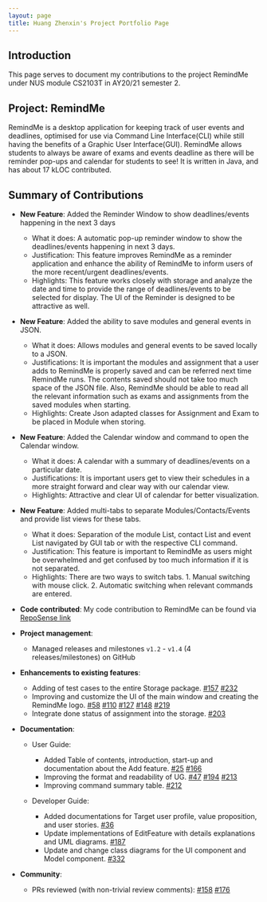 ```yaml
---
layout: page
title: Huang Zhenxin's Project Portfolio Page
---
```


## Introduction
This page serves to document my contributions to the project RemindMe under NUS module CS2103T in AY20/21 semester 2.

## Project: RemindMe

RemindMe is a desktop application for keeping track of user events and deadlines, optimised for use via Command Line 
Interface(CLI) while still having the benefits of a Graphic User Interface(GUI).
RemindMe allows students to always be aware of exams and events deadline as there will be reminder pop-ups and calendar
for students to see! 
It is written in Java, and has about 17 kLOC contributed.

## Summary of Contributions

* **New Feature**: Added the Reminder Window to show deadlines/events happening in the next 3 days
    * What it does: A automatic pop-up reminder window to show the deadlines/events happening in next 3 days.
    * Justification: This feature improves RemindMe as a reminder application and enhance the ability of RemindMe to inform users of the more recent/urgent deadlines/events.
    * Highlights: This feature works closely with storage and analyze the date and time to provide the range of deadlines/events to be selected for display. The UI of the Reminder is designed to be attractive as well.
    
* **New Feature**: Added the ability to save modules and general events in JSON.
    * What it does: Allows modules and general events to be saved locally to a JSON.
    * Justifications: It is important the modules and assignment that a user adds to RemindMe is properly saved and can be referred next time RemindMe runs. The contents saved should not take too much space of the JSON file. Also, RemindMe should be able to read all the relevant information such as exams and assignments from the saved modules when starting.
    * Highlights: Create Json adapted classes for Assignment and Exam to be placed in Module when storing.

* **New Feature**: Added the Calendar window and command to open the Calendar window.
    * What it does: A calendar with a summary of deadlines/events on a particular date.
    * Justifications: It is important users get to view their schedules in a more straight forward and clear way with our calendar view.
    * Highlights: Attractive and clear UI of calendar for better visualization. 
     
* **New Feature**: Added multi-tabs to separate Modules/Contacts/Events and provide list views for these tabs. 
    * What it does: Separation of the module List, contact List and event List navigated by GUI tab or with the respective CLI command.
    * Justification: This feature is important to RemindMe as users might be overwhelmed and get confused by too much information if it is not separated. 
    * Highlights: There are two ways to switch tabs. 1. Manual switching with mouse click. 2. Automatic switching when relevant commands are entered.

* **Code contributed**: My code contribution to RemindMe can be found via [RepoSense link](https://nus-cs2103-ay2021s2.github.io/tp-dashboard/?search=W15-1&sort=groupTitle&sortWithin=title&since=2021-02-19&timeframe=commit&mergegroup=&groupSelect=groupByRepos&breakdown=false&tabOpen=true&tabType=authorship&tabAuthor=Hzxin&tabRepo=AY2021S2-CS2103T-W15-1%2Ftp%5Bmaster%5D&authorshipIsMergeGroup=false&authorshipFileTypes=docs~functional-code~test-code~other&authorshipIsBinaryFileTypeChecked=false)

* **Project management**:
    * Managed releases and milestones `v1.2` - `v1.4` (4 releases/milestones) on GitHub

* **Enhancements to existing features**:
    * Adding of test cases to the entire Storage package. [\#157](https://github.com/AY2021S2-CS2103T-W15-1/tp/pull/157) [\#232](https://github.com/AY2021S2-CS2103T-W15-1/tp/pull/232)
    * Improving and customize the UI of the main window and creating the RemindMe logo. [\#58](https://github.com/AY2021S2-CS2103T-W15-1/tp/pull/58) [\#110](https://github.com/AY2021S2-CS2103T-W15-1/tp/pull/110) [\#127](https://github.com/AY2021S2-CS2103T-W15-1/tp/pull/127) [\#148](https://github.com/AY2021S2-CS2103T-W15-1/tp/pull/148) [\#219](https://github.com/AY2021S2-CS2103T-W15-1/tp/pull/219) 
    * Integrate done status of assignment into the storage. [\#203](https://github.com/AY2021S2-CS2103T-W15-1/tp/pull/203)
   
* **Documentation**:
    * User Guide:
        * Added Table of contents, introduction, start-up and documentation about the Add feature. [\#25](https://github.com/AY2021S2-CS2103T-W15-1/tp/pull/25) [\#166](https://github.com/AY2021S2-CS2103T-W15-1/tp/pull/166/files)
        * Improving the format and readability of UG. [\#47](https://github.com/AY2021S2-CS2103T-W15-1/tp/pull/47) [#194](https://github.com/AY2021S2-CS2103T-W15-1/tp/pull/194/files) [\#213](https://github.com/AY2021S2-CS2103T-W15-1/tp/pull/213)
        * Improving command summary table. [\#212](https://github.com/AY2021S2-CS2103T-W15-1/tp/pull/212)
         
    * Developer Guide:
        * Added documentations for Target user profile, value proposition, and user stories. [\#36](https://github.com/AY2021S2-CS2103T-W15-1/tp/pull/36)
        * Update implementations of EditFeature with details explanations and UML diagrams. [\#187](https://github.com/AY2021S2-CS2103T-W15-1/tp/pull/187)
        * Update and change class diagrams for the UI component and Model component. [\#332](https://github.com/AY2021S2-CS2103T-W15-1/tp/pull/332/files)

* **Community**:
    * PRs reviewed (with non-trivial review comments): [\#158](https://github.com/AY2021S2-CS2103T-W15-1/tp/pull/158) [\#176](https://github.com/AY2021S2-CS2103T-W15-1/tp/pull/176)
